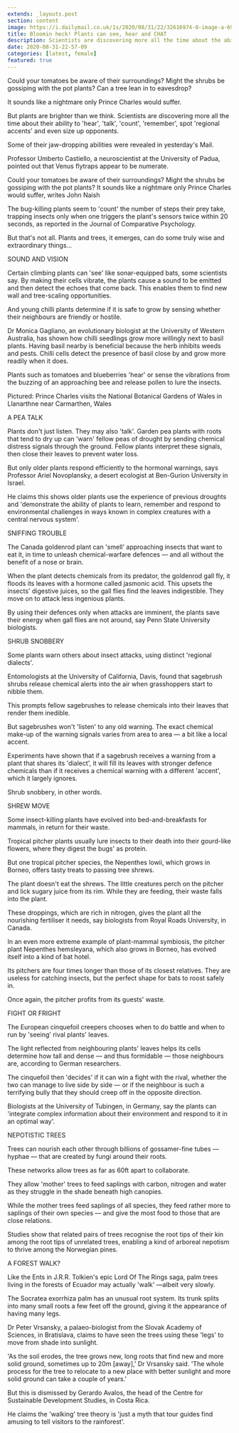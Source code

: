 ```yaml
---
extends: _layouts.post
section: content
image: https://i.dailymail.co.uk/1s/2020/08/31/22/32616974-0-image-a-69_1598909580310.jpg 
title: Bloomin heck! Plants can see, hear and CHAT 
description: Scientists are discovering more all the time about the ability of plants to hear, talk, count, remember, spot regional accents and even size up opponents. 
date: 2020-08-31-22-57-09 
categories: [latest, female] 
featured: true 
--- 
```

Could your tomatoes be aware of their surroundings? Might the shrubs be gossiping with the pot plants? Can a tree lean in to eavesdrop?

It sounds like a nightmare only Prince Charles would suffer.

But plants are brighter than we think. Scientists are discovering more all the time about their ability to 'hear', 'talk', 'count', 'remember', spot 'regional accents' and even size up opponents.

Some of their jaw-dropping abilities were revealed in yesterday's Mail. 

Professor Umberto Castiello, a neuroscientist at the University of Padua, pointed out that Venus flytraps appear to be numerate.

Could your tomatoes be aware of their surroundings? Might the shrubs be gossiping with the pot plants? It sounds like a nightmare only Prince Charles would suffer, writes John Naish       

The bug-killing plants seem to 'count' the number of steps their prey take, trapping insects only when one triggers the plant's sensors twice within 20 seconds, as reported in the Journal of Comparative Psychology.

But that's not all. Plants and trees, it emerges, can do some truly wise and extraordinary things...

SOUND AND VISION

Certain climbing plants can 'see' like sonar-equipped bats, some scientists say. By making their cells vibrate, the plants cause a sound to be emitted and then detect the echoes that come back. This enables them to find new wall and tree-scaling opportunities.

And young chilli plants determine if it is safe to grow by sensing whether their neighbours are friendly or hostile.

Dr Monica Gagliano, an evolutionary biologist at the University of Western Australia, has shown how chilli seedlings grow more willingly next to basil plants. Having basil nearby is beneficial because the herb inhibits weeds and pests. Chilli cells detect the presence of basil close by and grow more readily when it does.

Plants such as tomatoes and blueberries 'hear' or sense the vibrations from the buzzing of an approaching bee and release pollen to lure the insects.

Pictured: Prince Charles visits the National Botanical Gardens of Wales in Llanarthne near Carmarthen, Wales

A PEA TALK

Plants don't just listen. They may also 'talk'. Garden pea plants with roots that tend to dry up can 'warn' fellow peas of drought by sending chemical distress signals through the ground. Fellow plants interpret these signals, then close their leaves to prevent water loss.

But only older plants respond efficiently to the hormonal warnings, says Professor Ariel Novoplansky, a desert ecologist at Ben-Gurion University in Israel. 

He claims this shows older plants use the experience of previous droughts and 'demonstrate the ability of plants to learn, remember and respond to environmental challenges in ways known in complex creatures with a central nervous system'.

SNIFFING TROUBLE

The Canada goldenrod plant can 'smell' approaching insects that want to eat it, in time to unleash chemical-warfare defences — and all without the benefit of a nose or brain.

When the plant detects chemicals from its predator, the goldenrod gall fly, it floods its leaves with a hormone called jasmonic acid. This upsets the insects' digestive juices, so the gall flies find the leaves indigestible. They move on to attack less ingenious plants.

By using their defences only when attacks are imminent, the plants save their energy when gall flies are not around, say Penn State University biologists.

SHRUB SNOBBERY 

Some plants warn others about insect attacks, using distinct 'regional dialects'.

Entomologists at the University of California, Davis, found that sagebrush shrubs release chemical alerts into the air when grasshoppers start to nibble them.

This prompts fellow sagebrushes to release chemicals into their leaves that render them inedible.

But sagebrushes won't 'listen' to any old warning. The exact chemical make-up of the warning signals varies from area to area — a bit like a local accent.

Experiments have shown that if a sagebrush receives a warning from a plant that shares its 'dialect', it will fill its leaves with stronger defence chemicals than if it receives a chemical warning with a different 'accent', which it largely ignores.

Shrub snobbery, in other words.

SHREW MOVE

Some insect-killing plants have evolved into bed-and-breakfasts for mammals, in return for their waste.

Tropical pitcher plants usually lure insects to their death into their gourd-like flowers, where they digest the bugs' as protein.

But one tropical pitcher species, the Nepenthes lowii, which grows in Borneo, offers tasty treats to passing tree shrews.

The plant doesn't eat the shrews. The little creatures perch on the pitcher and lick sugary juice from its rim. While they are feeding, their waste falls into the plant.

These droppings, which are rich in nitrogen, gives the plant all the nourishing fertiliser it needs, say biologists from Royal Roads University, in Canada.

In an even more extreme example of plant-mammal symbiosis, the pitcher plant Nepenthes hemsleyana, which also grows in Borneo, has evolved itself into a kind of bat hotel.

Its pitchers are four times longer than those of its closest relatives. They are useless for catching insects, but the perfect shape for bats to roost safely in.

Once again, the pitcher profits from its guests' waste.

FIGHT OR FRIGHT

The European cinquefoil creepers chooses when to do battle and when to run by 'seeing' rival plants' leaves.

The light reflected from neighbouring plants' leaves helps its cells determine how tall and dense — and thus formidable — those neighbours are, according to German researchers.

The cinquefoil then 'decides' if it can win a fight with the rival, whether the two can manage to live side by side — or if the neighbour is such a terrifying bully that they should creep off in the opposite direction. 

Biologists at the University of Tubingen, in Germany, say the plants can 'integrate complex information about their environment and respond to it in an optimal way'.

NEPOTISTIC TREES

Trees can nourish each other through billions of gossamer-fine tubes — hyphae — that are created by fungi around their roots.

These networks allow trees as far as 60ft apart to collaborate.

They allow 'mother' trees to feed saplings with carbon, nitrogen and water as they struggle in the shade beneath high canopies.

While the mother trees feed saplings of all species, they feed rather more to saplings of their own species — and give the most food to those that are close relations.

Studies show that related pairs of trees recognise the root tips of their kin among the root tips of unrelated trees, enabling a kind of arboreal nepotism to thrive among the Norwegian pines.

A FOREST WALK?

Like the Ents in J.R.R. Tolkien's epic Lord Of The Rings saga, palm trees living in the forests of Ecuador may actually 'walk' —albeit very slowly.

The Socratea exorrhiza palm has an unusual root system. Its trunk splits into many small roots a few feet off the ground, giving it the appearance of having many legs.

Dr Peter Vrsansky, a palaeo-biologist from the Slovak Academy of Sciences, in Bratislava, claims to have seen the trees using these 'legs' to move from shade into sunlight.

'As the soil erodes, the tree grows new, long roots that find new and more solid ground, sometimes up to 20m [away],' Dr Vrsansky said. 'The whole process for the tree to relocate to a new place with better sunlight and more solid ground can take a couple of years.'

But this is dismissed by Gerardo Avalos, the head of the Centre for Sustainable Development Studies, in Costa Rica.

He claims the 'walking' tree theory is 'just a myth that tour guides find amusing to tell visitors to the rainforest'.

